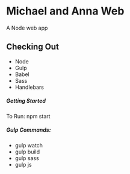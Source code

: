 Michael and Anna Web
====================

A Node web app

Checking Out
-------------
* Node
* Gulp
* Babel
* Sass
* Handlebars

##### Getting Started
To Run: npm start

##### Gulp Commands:
* gulp watch
* gulp build
* gulp sass
* gulp js
